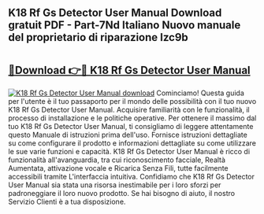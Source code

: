 ## K18 Rf Gs Detector User Manual Download gratuit PDF - Part-7Nd Italiano Nuovo manuale del proprietario di riparazione Izc9b

# <h2><a href="http://dfgh8f4.blite.top/?on=K18+Rf+Gs+Detector+User+Manual">🔗Download 👉🔴 K18 Rf Gs Detector User Manual</a></h2>

[![K18 Rf Gs Detector User Manual download](https://i.imgur.com/lujVjoI.png)](http://dfgh8f4.blite.top/?on=K18+Rf+Gs+Detector+User+Manual)
Cominciamo! Questa guida per l'utente è il tuo passaporto per il mondo delle possibilità con il tuo nuovo K18 Rf Gs Detector User Manual. Acquisire familiarità con le funzionalità, il processo di installazione e le politiche operative. Per ottenere il massimo dal tuo K18 Rf Gs Detector User Manual, ti consigliamo di leggere attentamente questo Manuale di istruzioni prima dell'uso. Fornisce istruzioni dettagliate su come configurare il prodotto e informazioni dettagliate su come utilizzare le sue varie funzioni e capacità. K18 Rf Gs Detector User Manual è ricco di funzionalità all'avanguardia, tra cui riconoscimento facciale, Realtà Aumentata, attivazione vocale e Ricarica Senza Fili, tutte facilmente accessibili tramite L'interfaccia intuitiva. Confidiamo che K18 Rf Gs Detector User Manual sia stata una risorsa inestimabile per i loro sforzi per padroneggiare il loro nuovo prodotto. Se hai bisogno di aiuto, il nostro Servizio Clienti è a tua disposizione.
